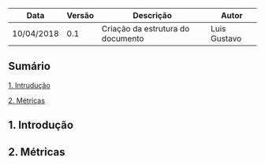 | Data | Versão | Descrição | Autor |
|---|---|---|---|
| 10/04/2018| 0.1 |Criação da estrutura do documento | Luis Gustavo |

## Sumário

[1. Intrudução](#1-introdução)

[2. Métricas](#2-métricas)

## 1. Introdução

## 2. Métricas